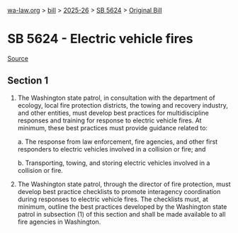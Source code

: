 [wa-law.org](/) > [bill](/bill/) > [2025-26](/bill/2025-26/) > [SB 5624](/bill/2025-26/sb/5624/) > [Original Bill](/bill/2025-26/sb/5624/1/)

# SB 5624 - Electric vehicle fires

[Source](http://lawfilesext.leg.wa.gov/biennium/2025-26/Pdf/Bills/Senate%20Bills/5624.pdf)

## Section 1
1. The Washington state patrol, in consultation with the department of ecology, local fire protection districts, the towing and recovery industry, and other entities, must develop best practices for multidiscipline responses and training for response to electric vehicle fires. At minimum, these best practices must provide guidance related to:

    a. The response from law enforcement, fire agencies, and other first responders to electric vehicles involved in a collision or fire; and

    b. Transporting, towing, and storing electric vehicles involved in a collision or fire.

2. The Washington state patrol, through the director of fire protection, must develop best practice checklists to promote interagency coordination during responses to electric vehicle fires. The checklists must, at minimum, outline the best practices developed by the Washington state patrol in subsection (1) of this section and shall be made available to all fire agencies in Washington.

